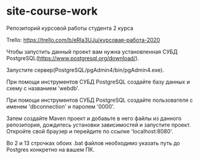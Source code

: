 # site-course-work
Репозиторий курсовой работы студента 2 курса

Trello: https://trello.com/b/eRIa3UJu/курсовая-работа-2020

Чтобы запустить данный проект вам нужна установленная СУБД PostgreSQL(https://www.postgresql.org/download/).

Запустите сервер(PostgreSQL/pgAdmin4/bin/pgAdmin4.exe).

При помощи инструментов СУБД PostgreSQL создайте базу данных и схему с названием 'webdb'.

При помощи инструментов СУБД PostgreSQL создайте пользователя с именем 'dbconnection' и паролем '0000'.

Затем создайте Maven проект и добавьте в него файлы из данного репозитория, дождитесь установки зависимостей и запустите проект. Откройте свой браузер и перейдите по ссылке 'localhost:8080'.

Во 2 и 13 строчках обоих .bat файлов необходимо указать путь до Postgres конкретно на вашем ПК.
